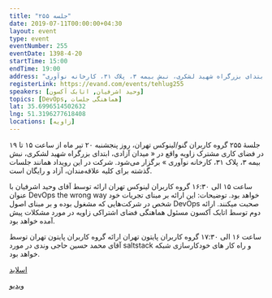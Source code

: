 ```yaml
---
title: "جلسه ۲۵۵"
date: 2019-07-11T00:00:00+04:30
layout: event
type: event
eventNumber: 255
eventDate: 1398-4-20
startTime: 15:00
endTime: 19:00
address: "میدان آزادی، ابتدای بزرگراه شهید لشکری، نبش بیمه ۳، پلاک ۳۱، کارخانه نوآوری"
registerLink: https://evand.com/events/tehlug255
speakers: [وحید اشرفیان, اتابک آکسون]
topics: [DevOps, هماهنگی جلسات]
lat: 35.6996514502632
lng: 51.3196277618408
locations: [زاویه]
---
```

جلسهٔ ۲۵۵ گروه کاربران گنو/لینوکس تهران، روز پنجشنبه ۲۰ تیر ماه از ساعت ۱۵ تا ۱۹ در فضای کاری مشترک زاویه واقع در « میدان آزادی، ابتدای بزرگراه شهید لشکری، نبش بیمه ۳، پلاک ۳۱، کارخانه نوآوری » برگزار می‌شود.
شرکت در این رویداد همانند جلسات گذشته برای کلیه علاقه‌مندان، آزاد و رایگان است.

ساعت ۱۵ الی ۱۶:۳۰ گروه کاربران لینوکس تهران
ارائه توسط آقای وحید اشرفیان با عنوان DevOps the wrong way خواهد بود.
توضیحات: این ارائه بر مبنای تجریات خود شخص در شرکت‌هایی که مشغول بوده و بر مبنای اصول DevOps صحبت میکنند.
ارائه دوم توسط اتابک آکسون مسئول هماهنگی فضای اشتراکی زاویه در مورد مشکلات پیش آمده خواهد بود.

ساعت ۱۶ الی ۱۷:۳۰ گروه کاربران پایتون تهران
ارائه گروه کاربران پایتون تهران توسط آقای محمد حسین حاجی وندی در مورد saltstack و راه کار های خودکارسازی شبکه خواهد بود.

[اسلاید](https://docs.google.com/presentation/d/1kuxNdsqBKgZmjUYHzZmN423go1uD0_z72vtqCkyrFrY/edit)

[ویدیو](https://youtu.be/VzgvnmH20n0)
